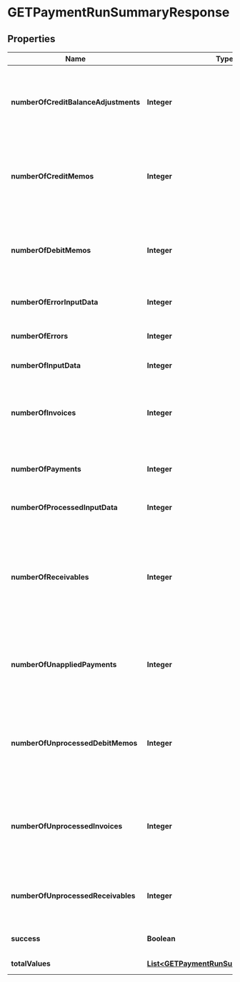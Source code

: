 

# GETPaymentRunSummaryResponse


## Properties

| Name | Type | Description | Notes |
|------------ | ------------- | ------------- | -------------|
|**numberOfCreditBalanceAdjustments** | **Integer** | **Note:** This field is only available if you have the Credit Balance feature enabled.  The number of credit balance adjustments that are successfully processed in the payment run.  |  [optional] |
|**numberOfCreditMemos** | **Integer** | **Note:** This field is only available if you have the Invoice Settlement feature enabled.  The total number of credit memos that are successfully processed in the payment run.  |  [optional] |
|**numberOfDebitMemos** | **Integer** | **Note:** This field is only available if you have the Invoice Settlement feature enabled.  The total number of debit memos that are picked up for processing in the payment run.  |  [optional] |
|**numberOfErrorInputData** | **Integer** | The number of input data that are processed with errors.  |  [optional] |
|**numberOfErrors** | **Integer** | The number of payments with the status of &#x60;Error&#x60; and &#x60;Processing&#x60;.  |  [optional] |
|**numberOfInputData** | **Integer** | The total number of input data.  |  [optional] |
|**numberOfInvoices** | **Integer** | **Note:** This field is only available if you have the Invoice Settlement feature enabled.  The total number of invoices that are picked up for processing in the payment run.  |  [optional] |
|**numberOfPayments** | **Integer** | The number of payments that are successfully processed in the payment run.  |  [optional] |
|**numberOfProcessedInputData** | **Integer** | The number of input data that are successfully processed.  |  [optional] |
|**numberOfReceivables** | **Integer** | The total number of receivables that are picked up for processing in the payment run.  The value of this field is the sum of the value of the &#x60;numberOfInvoices&#x60; field and that of the &#x60;numberOfDebitMemos&#x60; field.  |  [optional] |
|**numberOfUnappliedPayments** | **Integer** | **Note:** This field is only available if you have the Invoice Settlement feature enabled.  The number of unapplied payments that are successfully processed in the payment run.  |  [optional] |
|**numberOfUnprocessedDebitMemos** | **Integer** | **Note:** This field is only available if you have the Invoice Settlement feature enabled.  The number of debit memos with remaining positive balances after the payment run is completed.  |  [optional] |
|**numberOfUnprocessedInvoices** | **Integer** | **Note:** This field is only available if you have the Invoice Settlement feature enabled.  The number of invoices with remaining positive balances after the payment run is completed.  |  [optional] |
|**numberOfUnprocessedReceivables** | **Integer** | The number of receivables with remaining positive balances after the payment run is completed.  |  [optional] |
|**success** | **Boolean** | Returns &#x60;true&#x60; if the request was processed successfully.  |  [optional] |
|**totalValues** | [**List&lt;GETPaymentRunSummaryTotalValues&gt;**](GETPaymentRunSummaryTotalValues.md) | Container for total values.  |  [optional] |



